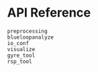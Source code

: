 # API Reference

```{toctree}
preprocessing
blueloopanalyze
io_conf
visualize
gyre_tool
rsp_tool
```
